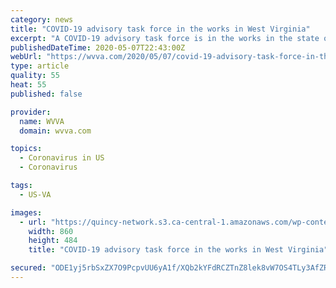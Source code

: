 ```yaml
---
category: news
title: "COVID-19 advisory task force in the works in West Virginia"
excerpt: "A COVID-19 advisory task force is in the works in the state of West Virginia after Gov. Jim Justice and state health officials announced it's creation. The goal: public outreach and education for African American communities."
publishedDateTime: 2020-05-07T22:43:00Z
webUrl: "https://wvva.com/2020/05/07/covid-19-advisory-task-force-in-the-works-in-west-virginia/"
type: article
quality: 55
heat: 55
published: false

provider:
  name: WVVA
  domain: wvva.com

topics:
  - Coronavirus in US
  - Coronavirus

tags:
  - US-VA

images:
  - url: "https://quincy-network.s3.ca-central-1.amazonaws.com/wp-content/uploads/sites/18/2020/05/poster-2020-05-07T182946.142-860x484.jpg"
    width: 860
    height: 484
    title: "COVID-19 advisory task force in the works in West Virginia"

secured: "ODE1yj5rbSxZX7O9PcpvUU6yA1f/XQb2kYFdRCZTnZ8lek8vW7OS4TLy3AfZRb0PrSR04iBGL2wRZzvgQfXU74UlZVdsL22ZQDpNwnlMvn7jdig6LoEikNWDaGj4jKQf5yg5GGosI+MzQCOS1GIj/x7WP/2vzlfrP5OGnITvAReH8aChJFzCZWiWt9TIGe5oQ8Hn0UKnBqqZY5Ib2lkq7ljD3GcZlhsU52xCRpgHemvkMRyfDQzm3JG38eWBJPfrupOWBzybj6cQQWwPYn7ucKrUUqijpyla/FSaF2Z9qvevQIV5Eh2699AqiiXoRFU/;5SAzC+jjuH/Kw1vIdGmgVg=="
---
```


